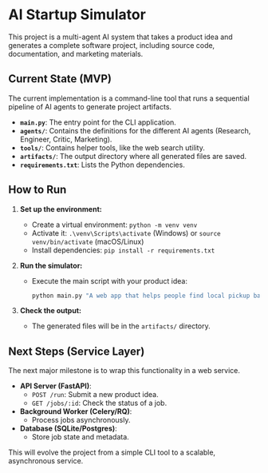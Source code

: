 # AI Startup Simulator

This project is a multi-agent AI system that takes a product idea and generates a complete software project, including source code, documentation, and marketing materials.

## Current State (MVP)

The current implementation is a command-line tool that runs a sequential pipeline of AI agents to generate project artifacts.

- **`main.py`**: The entry point for the CLI application.
- **`agents/`**: Contains the definitions for the different AI agents (Research, Engineer, Critic, Marketing).
- **`tools/`**: Contains helper tools, like the web search utility.
- **`artifacts/`**: The output directory where all generated files are saved.
- **`requirements.txt`**: Lists the Python dependencies.

## How to Run

1.  **Set up the environment:**
    - Create a virtual environment: `python -m venv venv`
    - Activate it: `.\venv\Scripts\activate` (Windows) or `source venv/bin/activate` (macOS/Linux)
    - Install dependencies: `pip install -r requirements.txt`

2.  **Run the simulator:**
    - Execute the main script with your product idea:
      ```sh
      python main.py "A web app that helps people find local pickup basketball games"
      ```

3.  **Check the output:**
    - The generated files will be in the `artifacts/` directory.

## Next Steps (Service Layer)

The next major milestone is to wrap this functionality in a web service.

- **API Server (FastAPI)**:
    - `POST /run`: Submit a new product idea.
    - `GET /jobs/:id`: Check the status of a job.
- **Background Worker (Celery/RQ)**:
    - Process jobs asynchronously.
- **Database (SQLite/Postgres)**:
    - Store job state and metadata.

This will evolve the project from a simple CLI tool to a scalable, asynchronous service.
